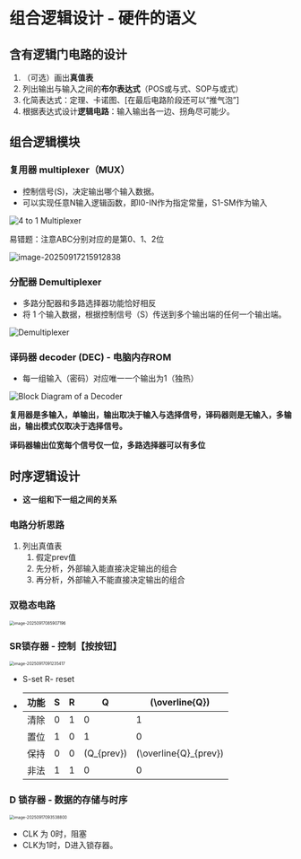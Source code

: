 # 组合逻辑设计 - 硬件的语义



## 含有逻辑门电路的设计

1. （可选）画出**真值表**
2. 列出输出与输入之间的**布尔表达式**（POS或与式、SOP与或式）
3. 化简表达式：定理、卡诺图、[在最后电路阶段还可以“推气泡”]
4. 根据表达式设计**逻辑电路**：输入输出各一边、拐角尽可能少。



## 组合逻辑模块

### 复用器 multiplexer（MUX）

+ 控制信号(S)，决定输出哪个输入数据。
+ 可以实现任意N输入逻辑函数，即I0-IN作为指定常量，S1-SM作为输入

![4 to 1 Multiplexer](C:\Users\27628\Desktop\CO-2025\Notes\4-to-1-multiplexer.jpg)

易错题：注意ABC分别对应的是第0、1、2位

![image-20250917215912838](C:\Users\27628\Desktop\CO-2025\Notes\image-20250917215912838.png)

### 分配器 Demultiplexer

+ 多路分配器和多路选择器功能恰好相反
+ 将 1 个输入数据，根据控制信号（S）传送到多个输出端的任何一个输出端。

![Demultiplexer](C:\Users\27628\Desktop\CO-2025\Notes\demultiplexer.jpg)

### 译码器 decoder (DEC) - 电脑内存ROM

+ 每一组输入（密码）对应唯一一个输出为1（独热）

![Block Diagram of a Decoder](C:\Users\27628\Desktop\CO-2025\Notes\block-diagram-decoder.jpg)

**复用器是多输入，单输出，输出取决于输入与选择信号，译码器则是无输入，多输出，输出模式仅取决于选择信号。**

**译码器输出位宽每个信号仅一位，多路选择器可以有多位**

## 时序逻辑设计

+ **这一组和下一组之间的关系**

### 电路分析思路

1. 列出真值表
   1. 假定prev值
   2. 先分析，外部输入能直接决定输出的组合
   3. 再分析，外部输入不能直接决定输出的组合

### 双稳态电路

<img src="C:\Users\27628\Desktop\CO-2025\Notes\image-20250917085907196.png" alt="image-20250917085907196" style="zoom:50%;" />

### SR锁存器 - 控制【按按钮】

<img src="C:\Users\27628\Desktop\CO-2025\Notes\image-20250917091235417.png" alt="image-20250917091235417" style="zoom:50%;" />

+ S-set  R- reset

+ | 功能 | S    | R    | Q            | \(\overline{Q}\)        |
  | ---- | ---- | ---- | ------------ | ----------------------- |
  | 清除 | 0    | 1    | 0            | 1                       |
  | 置位 | 1    | 0    | 1            | 0                       |
  | 保持 | 0    | 0    | \(Q_{prev}\) | \(\overline{Q}_{prev}\) |
  | 非法 | 1    | 1    | 0            | 0                       |

### D 锁存器 - 数据的存储与时序

<img src="C:\Users\27628\Desktop\CO-2025\Notes\image-20250917093538800.png" alt="image-20250917093538800" style="zoom:50%;" />

+ CLK 为 0时，阻塞
+ CLK为1时，D进入锁存器。